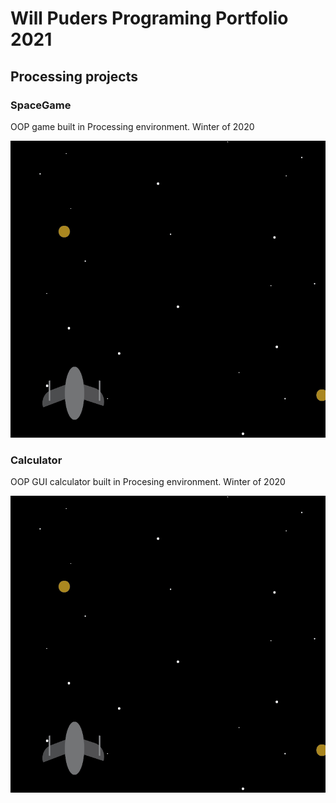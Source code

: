 # Will Puders Programing Portfolio 2021

## Processing projects

### SpaceGame
OOP game built in Processing environment. Winter of 2020

![Image of SpaceGame](https://github.com/William9585/ProgramingPortfolio/blob/gh-pages/image/space%20game.PNG?raw=true)



### Calculator
OOP GUI calculator built in Procesing environment. Winter of 2020

![Image of SpaceGame](https://github.com/William9585/ProgramingPortfolio/blob/gh-pages/image/space%20game.PNG?raw=true)
